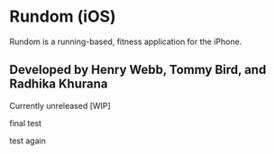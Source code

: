 # Rundom (iOS)

Rundom is a running-based, fitness application for the iPhone.

Developed by Henry Webb, Tommy Bird, and Radhika Khurana
-------

Currently unreleased [WIP]

final test

test again
